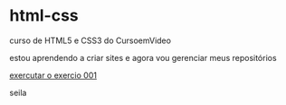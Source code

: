 # html-css
 curso de HTML5 e CSS3 do CursoemVideo

 estou aprendendo a criar sites e agora vou gerenciar meus repositórios 

 <a href="https://kaorijs.github.io/html-css/exercicios/ex001/index.html"> exercutar o exercio 001</a>

 seila
